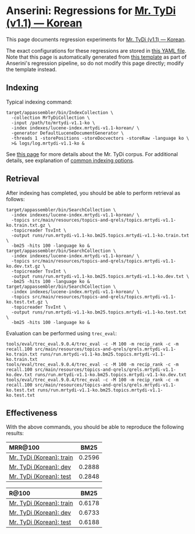# Anserini: Regressions for [Mr. TyDi (v1.1) &mdash; Korean](https://github.com/castorini/mr.tydi)

This page documents regression experiments for [Mr. TyDi (v1.1) &mdash; Korean](https://github.com/castorini/mr.tydi).

The exact configurations for these regressions are stored in [this YAML file](../src/main/resources/regression/mrtydi-v1.1-ko.yaml).
Note that this page is automatically generated from [this template](../src/main/resources/docgen/templates/mrtydi-v1.1-ko.template) as part of Anserini's regression pipeline, so do not modify this page directly; modify the template instead.

## Indexing

Typical indexing command:

```
target/appassembler/bin/IndexCollection \
  -collection MrTyDiCollection \
  -input /path/to/mrtydi-v1.1-ko \
  -index indexes/lucene-index.mrtydi-v1.1-korean/ \
  -generator DefaultLuceneDocumentGenerator \
  -threads 1 -storePositions -storeDocvectors -storeRaw -language ko \
  >& logs/log.mrtydi-v1.1-ko &
```

See [this page](https://github.com/castorini/mr.tydi) for more details about the Mr. TyDi corpus.
For additional details, see explanation of [common indexing options](common-indexing-options.md).

## Retrieval

After indexing has completed, you should be able to perform retrieval as follows:

```
target/appassembler/bin/SearchCollection \
  -index indexes/lucene-index.mrtydi-v1.1-korean/ \
  -topics src/main/resources/topics-and-qrels/topics.mrtydi-v1.1-ko.train.txt.gz \
  -topicreader TsvInt \
  -output runs/run.mrtydi-v1.1-ko.bm25.topics.mrtydi-v1.1-ko.train.txt \
  -bm25 -hits 100 -language ko &
target/appassembler/bin/SearchCollection \
  -index indexes/lucene-index.mrtydi-v1.1-korean/ \
  -topics src/main/resources/topics-and-qrels/topics.mrtydi-v1.1-ko.dev.txt.gz \
  -topicreader TsvInt \
  -output runs/run.mrtydi-v1.1-ko.bm25.topics.mrtydi-v1.1-ko.dev.txt \
  -bm25 -hits 100 -language ko &
target/appassembler/bin/SearchCollection \
  -index indexes/lucene-index.mrtydi-v1.1-korean/ \
  -topics src/main/resources/topics-and-qrels/topics.mrtydi-v1.1-ko.test.txt.gz \
  -topicreader TsvInt \
  -output runs/run.mrtydi-v1.1-ko.bm25.topics.mrtydi-v1.1-ko.test.txt \
  -bm25 -hits 100 -language ko &
```

Evaluation can be performed using `trec_eval`:

```
tools/eval/trec_eval.9.0.4/trec_eval -c -M 100 -m recip_rank -c -m recall.100 src/main/resources/topics-and-qrels/qrels.mrtydi-v1.1-ko.train.txt runs/run.mrtydi-v1.1-ko.bm25.topics.mrtydi-v1.1-ko.train.txt
tools/eval/trec_eval.9.0.4/trec_eval -c -M 100 -m recip_rank -c -m recall.100 src/main/resources/topics-and-qrels/qrels.mrtydi-v1.1-ko.dev.txt runs/run.mrtydi-v1.1-ko.bm25.topics.mrtydi-v1.1-ko.dev.txt
tools/eval/trec_eval.9.0.4/trec_eval -c -M 100 -m recip_rank -c -m recall.100 src/main/resources/topics-and-qrels/qrels.mrtydi-v1.1-ko.test.txt runs/run.mrtydi-v1.1-ko.bm25.topics.mrtydi-v1.1-ko.test.txt
```

## Effectiveness

With the above commands, you should be able to reproduce the following results:

| MRR@100                                                                                                      | BM25      |
|:-------------------------------------------------------------------------------------------------------------|-----------|
| [Mr. TyDi (Korean): train](https://github.com/castorini/mr.tydi)                                             | 0.2596    |
| [Mr. TyDi (Korean): dev](https://github.com/castorini/mr.tydi)                                               | 0.2888    |
| [Mr. TyDi (Korean): test](https://github.com/castorini/mr.tydi)                                              | 0.2848    |


| R@100                                                                                                        | BM25      |
|:-------------------------------------------------------------------------------------------------------------|-----------|
| [Mr. TyDi (Korean): train](https://github.com/castorini/mr.tydi)                                             | 0.6178    |
| [Mr. TyDi (Korean): dev](https://github.com/castorini/mr.tydi)                                               | 0.6733    |
| [Mr. TyDi (Korean): test](https://github.com/castorini/mr.tydi)                                              | 0.6188    |

